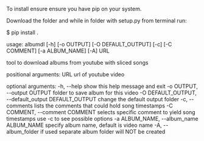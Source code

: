 To install ensure ensure you have pip on your system.

Download the folder and while in folder with setup.py from terminal run:

$ pip install .


usage: albumdl [-h] [-o OUTPUT] [-O DEFAULT_OUTPUT] [-c] [-C COMMENT] [-a ALBUM_NAME] [-A] URL

tool to download albums from youtube with sliced songs

positional arguments:
  URL                   url of youtube video

optional arguments:
  -h, --help            show this help message and exit
  -o OUTPUT, --output OUTPUT
                        folder to save album for this video
  -O DEFAULT_OUTPUT, --default_output DEFAULT_OUTPUT
                        change the default output folder
  -c, --comments        lists the comments that could hold song timestamps
  -C COMMENT, --comment COMMENT
                        selects specific comment to yield song timestamps use -c to see possible options
  -a ALBUM_NAME, --album_name ALBUM_NAME
                        specify album name, default is video name
  -A, --album_folder    if used separate album folder will NOT be created
